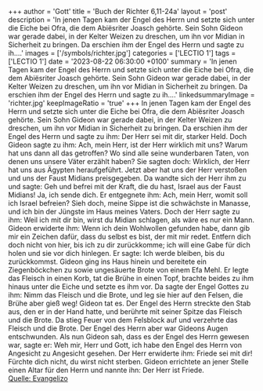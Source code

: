 +++
author = 'Gott'
title = 'Buch der Richter 6,11-24a'
layout = 'post'
description = 'In jenen Tagen kam der Engel des Herrn und setzte sich unter die Eiche bei Ofra, die dem Abiësriter Joasch gehörte. Sein Sohn Gideon war gerade dabei, in der Kelter Weizen zu dreschen, um ihn vor Midian in Sicherheit zu bringen. Da erschien ihm der Engel des Herrn und sagte zu ih....'
images = ['/symbols/richter.jpg']
categories = ['LECTIO 1']
tags = ['LECTIO 1']
date = '2023-08-22 06:30:00 +0100'
summary = 'In jenen Tagen kam der Engel des Herrn und setzte sich unter die Eiche bei Ofra, die dem Abiësriter Joasch gehörte. Sein Sohn Gideon war gerade dabei, in der Kelter Weizen zu dreschen, um ihn vor Midian in Sicherheit zu bringen. Da erschien ihm der Engel des Herrn und sagte zu ih....'
linkedsummaryImage = 'richter.jpg'
keepImageRatio = 'true'
+++
In jenen Tagen kam der Engel des Herrn und setzte sich unter die Eiche bei Ofra, die dem Abiësriter Joasch gehörte. Sein Sohn Gideon war gerade dabei, in der Kelter Weizen zu dreschen, um ihn vor Midian in Sicherheit zu bringen.
Da erschien ihm der Engel des Herrn und sagte zu ihm: Der Herr sei mit dir, starker Held.<!--more-->
Doch Gideon sagte zu ihm: Ach, mein Herr, ist der Herr wirklich mit uns? Warum hat uns dann all das getroffen? Wo sind alle seine wunderbaren Taten, von denen uns unsere Väter erzählt haben? Sie sagten doch: Wirklich, der Herr hat uns aus Ägypten heraufgeführt. Jetzt aber hat uns der Herr verstoßen und uns der Faust Midians preisgegeben.
Da wandte sich der Herr ihm zu und sagte: Geh und befrei mit der Kraft, die du hast, Israel aus der Faust Midians! Ja, ich sende dich.
Er entgegnete ihm: Ach, mein Herr, womit soll ich Israel befreien? Sieh doch, meine Sippe ist die schwächste in Manasse, und ich bin der Jüngste im Haus meines Vaters.
Doch der Herr sagte zu ihm: Weil ich mit dir bin, wirst du Midian schlagen, als wäre es nur ein Mann.
Gideon erwiderte ihm: Wenn ich dein Wohlwollen gefunden habe, dann gib mir ein Zeichen dafür, dass du selbst es bist, der mit mir redet.
Entfern dich doch nicht von hier, bis ich zu dir zurückkomme; ich will eine Gabe für dich holen und sie vor dich hinlegen. Er sagte: Ich werde bleiben, bis du zurückkommst.
Gideon ging ins Haus hinein und bereitete ein Ziegenböckchen zu sowie ungesäuerte Brote von einem Efa Mehl. Er legte das Fleisch in einen Korb, tat die Brühe in einen Topf, brachte beides zu ihm hinaus unter die Eiche und setzte es ihm vor.
Da sagte der Engel Gottes zu ihm: Nimm das Fleisch und die Brote, und leg sie hier auf den Felsen, die Brühe aber gieß weg! Gideon tat es.
Der Engel des Herrn streckte den Stab aus, den er in der Hand hatte, und berührte mit seiner Spitze das Fleisch und die Brote. Da stieg Feuer von dem Felsblock auf und verzehrte das Fleisch und die Brote. Der Engel des Herrn aber war Gideons Augen entschwunden.
Als nun Gideon sah, dass es der Engel des Herrn gewesen war, sagte er: Weh mir, Herr und Gott, ich habe den Engel des Herrn von Angesicht zu Angesicht gesehen.
Der Herr erwiderte ihm: Friede sei mit dir! Fürchte dich nicht, du wirst nicht sterben.
Gideon errichtete an jener Stelle einen Altar für den Herrn und nannte ihn: Der Herr ist Friede.<br> [Quelle: Evangelizo](https://evangeliumtagfuertag.org/DE/gospel)
